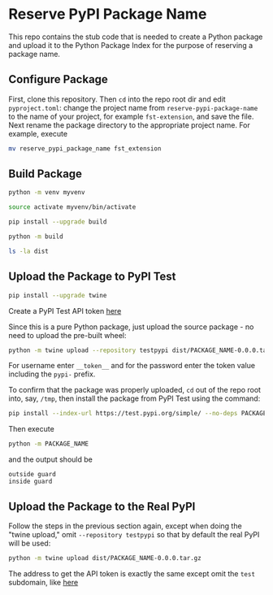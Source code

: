 # Reserve PyPI Package Name

This repo contains the stub code that is needed to create a Python package
and upload it to the Python Package Index for the purpose of reserving
a package name.

## Configure Package

First, clone this repository.
Then `cd` into the repo root dir and edit `pyproject.toml`:
change the project name from `reserve-pypi-package-name` to the name
of your project, for example `fst-extension`, and save the file.
Next rename the package directory to the appropriate project name.
For example, execute
```sh
mv reserve_pypi_package_name fst_extension
```

## Build Package

```sh
python -m venv myvenv
```
```sh
source activate myvenv/bin/activate
```
```sh
pip install --upgrade build
```
```sh
python -m build
```
```sh
ls -la dist
```

## Upload the Package to PyPI Test

```sh
pip install --upgrade twine
```

Create a PyPI Test API token [here](https://test.pypi.org/manage/account/#api-tokens)

Since this is a pure Python package, just upload the source package -
no need to upload the pre-built wheel:
```sh
python -m twine upload --repository testpypi dist/PACKAGE_NAME-0.0.0.tar.gz
```
For username enter `__token__` and for the password enter the token value
including the `pypi-` prefix.

To confirm that the package was properly uploaded,
`cd` out of the repo root into, say, `/tmp`, then install the package
from PyPI Test using the command:
```sh
pip install --index-url https://test.pypi.org/simple/ --no-deps PACKAGE_NAME

```

Then execute
```sh
python -m PACKAGE_NAME
```
and the output should be
```
outside guard
inside guard
```

## Upload the Package to the Real PyPI

Follow the steps in the previous section again, except when doing
the "twine upload," omit `--repository testpypi` so that by default the
real PyPI will be used:
```sh
python -m twine upload dist/PACKAGE_NAME-0.0.0.tar.gz
```

The address to get the API token is exactly the same except omit the
`test` subdomain, like [here](https://pypi.org/manage/account/#api-tokens)
